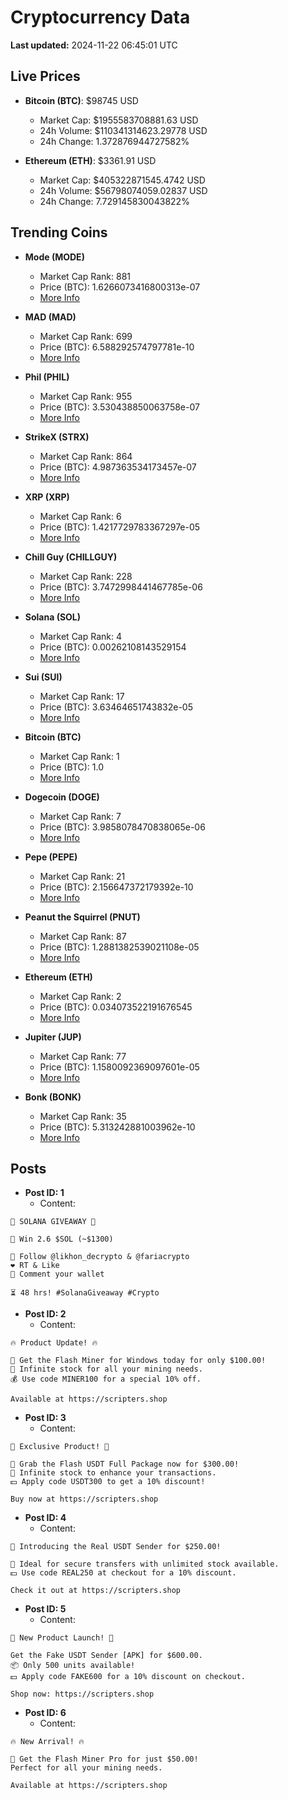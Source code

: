 # Cryptocurrency Data

**Last updated:** 2024-11-22 06:45:01 UTC

## Live Prices
- **Bitcoin (BTC)**: $98745 USD
  - Market Cap: $1955583708881.63 USD
  - 24h Volume: $110341314623.29778 USD
  - 24h Change: 1.372876944727582%

- **Ethereum (ETH)**: $3361.91 USD
  - Market Cap: $405322871545.4742 USD
  - 24h Volume: $56798074059.02837 USD
  - 24h Change: 7.729145830043822%

## Trending Coins
- **Mode (MODE)**
  - Market Cap Rank: 881
  - Price (BTC): 1.6266073416800313e-07
  - [More Info](https://www.coingecko.com/en/coins/mode)

- **MAD (MAD)**
  - Market Cap Rank: 699
  - Price (BTC): 6.588292574797781e-10
  - [More Info](https://www.coingecko.com/en/coins/mad-2)

- **Phil (PHIL)**
  - Market Cap Rank: 955
  - Price (BTC): 3.530438850063758e-07
  - [More Info](https://www.coingecko.com/en/coins/phil)

- **StrikeX (STRX)**
  - Market Cap Rank: 864
  - Price (BTC): 4.987363534173457e-07
  - [More Info](https://www.coingecko.com/en/coins/strike-x)

- **XRP (XRP)**
  - Market Cap Rank: 6
  - Price (BTC): 1.4217729783367297e-05
  - [More Info](https://www.coingecko.com/en/coins/xrp)

- **Chill Guy (CHILLGUY)**
  - Market Cap Rank: 228
  - Price (BTC): 3.7472998441467785e-06
  - [More Info](https://www.coingecko.com/en/coins/chill-guy)

- **Solana (SOL)**
  - Market Cap Rank: 4
  - Price (BTC): 0.00262108143529154
  - [More Info](https://www.coingecko.com/en/coins/solana)

- **Sui (SUI)**
  - Market Cap Rank: 17
  - Price (BTC): 3.63464651743832e-05
  - [More Info](https://www.coingecko.com/en/coins/sui)

- **Bitcoin (BTC)**
  - Market Cap Rank: 1
  - Price (BTC): 1.0
  - [More Info](https://www.coingecko.com/en/coins/bitcoin)

- **Dogecoin (DOGE)**
  - Market Cap Rank: 7
  - Price (BTC): 3.9858078470838065e-06
  - [More Info](https://www.coingecko.com/en/coins/dogecoin)

- **Pepe (PEPE)**
  - Market Cap Rank: 21
  - Price (BTC): 2.156647372179392e-10
  - [More Info](https://www.coingecko.com/en/coins/pepe)

- **Peanut the Squirrel (PNUT)**
  - Market Cap Rank: 87
  - Price (BTC): 1.2881382539021108e-05
  - [More Info](https://www.coingecko.com/en/coins/peanut-the-squirrel)

- **Ethereum (ETH)**
  - Market Cap Rank: 2
  - Price (BTC): 0.034073522191676545
  - [More Info](https://www.coingecko.com/en/coins/ethereum)

- **Jupiter (JUP)**
  - Market Cap Rank: 77
  - Price (BTC): 1.1580092369097601e-05
  - [More Info](https://www.coingecko.com/en/coins/jupiter)

- **Bonk (BONK)**
  - Market Cap Rank: 35
  - Price (BTC): 5.313242881003962e-10
  - [More Info](https://www.coingecko.com/en/coins/bonk)

## Posts
- **Post ID: 1**
  - Content:
```
🚀 SOLANA GIVEAWAY 🚀

🎁 Win 2.6 $SOL (~$1300)

🤝 Follow @likhon_decrypto & @fariacrypto
❤️ RT & Like
💬 Comment your wallet

⏳ 48 hrs! #SolanaGiveaway #Crypto
```

- **Post ID: 2**
  - Content:
```
🔥 Product Update! 🔥

🚀 Get the Flash Miner for Windows today for only $100.00!
🔋 Infinite stock for all your mining needs.
💰 Use code MINER100 for a special 10% off.

Available at https://scripters.shop
```

- **Post ID: 3**
  - Content:
```
🎁 Exclusive Product! 🎁

💸 Grab the Flash USDT Full Package now for $300.00!
🎉 Infinite stock to enhance your transactions.
💵 Apply code USDT300 to get a 10% discount!

Buy now at https://scripters.shop
```

- **Post ID: 4**
  - Content:
```
💎 Introducing the Real USDT Sender for $250.00!

💼 Ideal for secure transfers with unlimited stock available.
💵 Use code REAL250 at checkout for a 10% discount.

Check it out at https://scripters.shop
```

- **Post ID: 5**
  - Content:
```
🚀 New Product Launch! 🚀

Get the Fake USDT Sender [APK] for $600.00.
📦 Only 500 units available!
💵 Apply code FAKE600 for a 10% discount on checkout.

Shop now: https://scripters.shop
```

- **Post ID: 6**
  - Content:
```
🔥 New Arrival! 🔥

💸 Get the Flash Miner Pro for just $50.00!
Perfect for all your mining needs.

Available at https://scripters.shop
```

